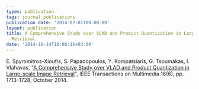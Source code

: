 ```yaml
---
types: publication
tags: journal_publications
publication_date: '2014-07-01T00:00:00'
layout: publication
title: A Comprehensive Study over VLAD and Product Quantization in Large-scale Image
  Retrieval
date: '2014-10-14T18:06:11+03:00'
---
```

E. Spyromitros-Xioufis, S. Papadopoulos, Y. Kompatsiaris, G. Tsoumakas, I. Vlahavas, "<a href="http://ieeexplore.ieee.org/xpls/abs_all.jsp?arnumber=6847226&tag=1">A Comprehensive Study over VLAD and Product Quantization in Large-scale Image Retrieval</a>", IEEE Transactions on Multimedia 16(6), pp. 1713-1728, October 2014.

